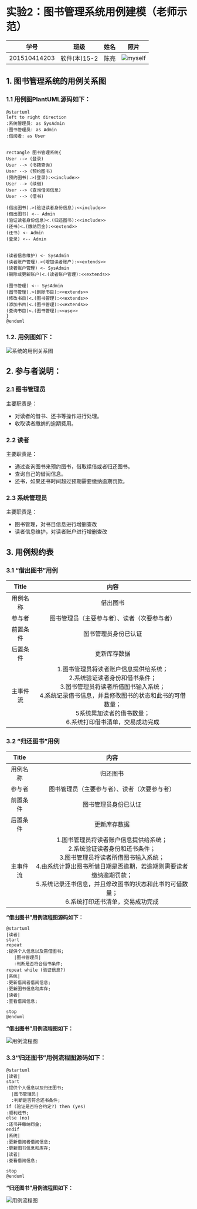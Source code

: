 # 实验2：图书管理系统用例建模（老师示范）
|学号|班级|姓名|照片|
|:-------:|:-------------: | :----------:|:---:|
|201510414203|软件(本)15-2|陈亮|![myself](myself.jpg)|

## 1. 图书管理系统的用例关系图

### 1.1 用例图PlantUML源码如下：

``` usecase
@startuml
left to right direction
:系统管理员: as SysAdmin
:图书管理员: as Admin
:借阅者: as User


rectangle 图书管理系统{
User --> (登录)
User --> (书籍查询)
User --> (预约图书)
(预约图书).>(登录):<<include>>
User --> (续借)
User --> (查询借阅信息)
User --> (借书)

(借出图书).>(验证读者身份信息):<<include>>
(借出图书) <-- Admin
(验证读者身份信息)<.(归还图书):<<include>>
(还书)<.(缴纳罚金):<<extend>>
(还书) <- Admin
(登录) <-- Admin


(读者信息维护) <- SysAdmin
(读者账户管理).>(增加读者账户):<<extends>>
(读者账户管理) <- SysAdmin
(删除或更新账户)<.(读者账户管理):<<extends>>

(图书管理) <-- SysAdmin
(图书管理).>(删除书目):<<extends>>
(修改书目)<.(图书管理):<<extends>>
(添加书目)<.(图书管理):<<extends>>
(查询书目)<.(图书管理):<<use>>
}
@enduml
```


### 1.2. 用例图如下：


![系统的用例关系图](1.png)

## 2. 参与者说明：

###     2.1 图书管理员

主要职责是：
- 对读者的借书、还书等操作进行处理。
- 收取读者缴纳的逾期费用。

###     2.2 读者

主要职责是：
- 通过查询图书来预约图书，借取续借或者归还图书。
- 查询自己的借阅信息。
- 还书，如果还书时间超过预期需要缴纳逾期罚款。

###     2.3 系统管理员
    
主要职责是：
- 图书管理，对书目信息进行增删查改
- 读者信息维护，对读者账户进行增删查改

##     3. 用例规约表

###     3.1 “借出图书”用例

|Title | 内容 |
|:------:|:------:|
|用例名称|借出图书|  
|参与者|图书管理员（主要参与者）、读者（次要参与者）|
|前置条件|图书管理员身份已认证|
|后置条件|更新库存数据|
|主事件流|1.图书管理员将读者账户信息提供给系统；<br>2.系统验证读者身份和借书条件；<br>3.图书管理员将读者所借图书输入系统；<br>4.系统记录借书信息，并且修改图书的状态和此书的可借数量；<br>5系统累加读者的借书数量；<br>6.系统打印借书清单，交易成功完成|

###     3.2 “归还图书”用例

 |Title | 内容 |
 |:------:|:------:|
 |用例名称|归还图书|  
 |参与者|图书管理员（主要参与者）、读者（次要参与者）|
 |前置条件|图书管理员身份已认证|
 |后置条件|更新库存数据|
 |主事件流|1.图书管理员将读者账户信息提供给系统；<br>2.系统验证读者身份和还书条件；<br>3.图书管理员将读者所借图书输入系统；<br>4.由系统计算出图书所借日期是否逾期，若逾期则需要读者缴纳逾期罚款；<br>5.系统记录还书信息，并且修改图书的状态和此书的可借数量；<br>6.系统打印还书清单，交易成功完成|

**“借出图书”用例流程图源码如下：**
``` uc1_flow
@startuml
|读者|
start
repeat
:提供个人信息以及需借图书;
   |图书管理员|
   :判断是否符合借书条件;
repeat while (验证信息?)
|系统|
:更新借阅者借阅信息;
:更新图书信息和库存;
|读者|
:查看借阅信息;

stop
@enduml
```

**“借出图书”用例流程图如下：**

![用例流程图](2.png)

### 3.3“归还图书”用例流程图源码如下：
 ```
 @startuml
|读者|
start
:提供个人信息以及归还图书;
   |图书管理员|
   :判断是否符合还书条件;
if (验证是否符合约定?) then (yes)
 :顺利还书;
else (no)
 :还书并缴纳罚金;
endif
|系统|
:更新借阅者借阅信息;
:更新图书信息和库存;
|读者|
:查看借阅信息;

stop
@enduml
 ```
**“归还图书”用例流程图如下：**

![用例流程图](3.png)
